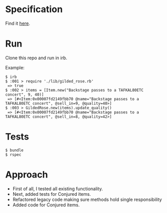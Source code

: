 # Specification

Find it [here](https://github.com/harrylb14/gilded_rose/blob/master/gilded_rose.md).

# Run

Clone this repo and run in irb.

Example:
```
$ irb
$ :001 > require './lib/gilded_rose.rb'
 => true
$ :002 > items = [Item.new("Backstage passes to a TAFKAL80ETC concert", 9, 40)]
 => [#<Item:0x00007fd2149fbb70 @name="Backstage passes to a TAFKAL80ETC concert", @sell_in=9, @quality=40>]
$ :003 > GildedRose.new(items).update_quality()
 => [#<Item:0x00007fd2149fbb70 @name="Backstage passes to a TAFKAL80ETC concert", @sell_in=8, @quality=42>]
```
# Tests
```
$ bundle
$ rspec
```

# Approach
- First of all, I tested all existing functionality.
- Next, added tests for Conjured items.
- Refactored legacy code making sure methods hold single responsibility
- Added code for Conjured items.
